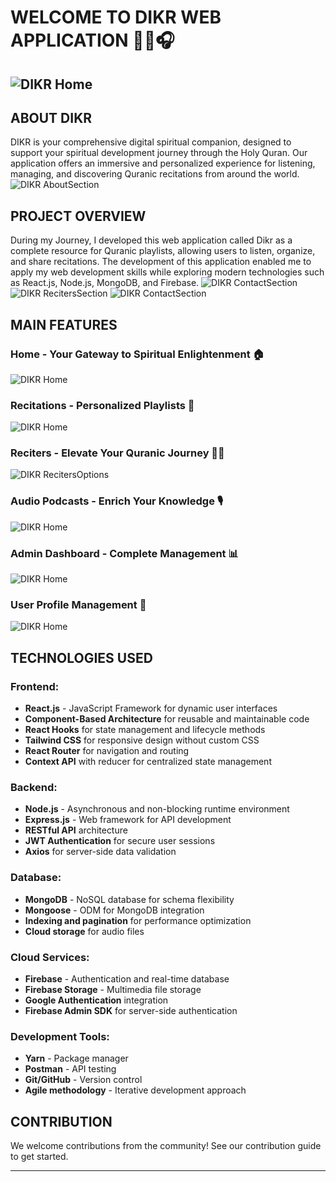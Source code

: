 # WELCOME TO DIKR WEB APPLICATION 🕌📿🎧
![DIKR Home](HomeLPage.png)
---------------------------------------------------------------------------------------------------------------

## ABOUT DIKR
DIKR is your comprehensive digital spiritual companion, designed to support your spiritual development journey through the Holy Quran. Our application offers an immersive and personalized experience for listening, managing, and discovering Quranic recitations from around the world.
![DIKR AboutSection](HomePageV2.png)

## PROJECT OVERVIEW
During my Journey, I developed this web application called Dikr as a complete resource for Quranic playlists, allowing users to listen, organize, and share recitations. The development of this application enabled me to apply my web development skills while exploring modern technologies such as React.js, Node.js, MongoDB, and Firebase.
![DIKR ContactSection](AboutSection.png)
![DIKR RecitersSection](FeaturedRecitersSection.png)
![DIKR ContactSection](ContactSection.png)


## MAIN FEATURES

### **Home - Your Gateway to Spiritual Enlightenment 🏠**
![DIKR Home](HomePageV3.png)

### **Recitations - Personalized Playlists 🎵**
![DIKR Home](DikrFeatures.png)

### **Reciters - Elevate Your Quranic Journey 👨‍🏫**
![DIKR RecitersOptions](RecitersOptionsV1.png)

### **Audio Podcasts - Enrich Your Knowledge 🎙️**
![DIKR Home](PodcastHome.png)


### **Admin Dashboard - Complete Management 📊**
![DIKR Home](RecitesManagement.png)

### **User Profile Management 👤**
![DIKR Home](UsersManagement.png)



## TECHNOLOGIES USED

### **Frontend:**
- **React.js** - JavaScript Framework for dynamic user interfaces
- **Component-Based Architecture** for reusable and maintainable code
- **React Hooks** for state management and lifecycle methods
- **Tailwind CSS** for responsive design without custom CSS
- **React Router** for navigation and routing
- **Context API** with reducer for centralized state management

### **Backend:**
- **Node.js** - Asynchronous and non-blocking runtime environment
- **Express.js** - Web framework for API development
- **RESTful API** architecture
- **JWT Authentication** for secure user sessions
- **Axios** for server-side data validation

### **Database:**
- **MongoDB** - NoSQL database for schema flexibility
- **Mongoose** - ODM for MongoDB integration
- **Indexing and pagination** for performance optimization
- **Cloud storage** for audio files

### **Cloud Services:**
- **Firebase** - Authentication and real-time database
- **Firebase Storage** - Multimedia file storage
- **Google Authentication** integration
- **Firebase Admin SDK** for server-side authentication

### **Development Tools:**
- **Yarn** - Package manager
- **Postman** - API testing
- **Git/GitHub** - Version control
- **Agile methodology** - Iterative development approach


## CONTRIBUTION

We welcome contributions from the community! See our contribution guide to get started.

---


